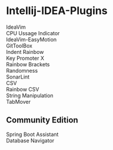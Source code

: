 # Intellij-IDEA-Plugins
IdeaVim  
CPU Ussage Indicator  
IdeaVim-EasyMotion  
GitToolBox  
Indent Rainbow  
Key Promoter X  
Rainbow Brackets  
Randomness  
SonarLint  
CSV  
Rainbow CSV  
String Manipulation  
TabMover
## Community Edition
Spring Boot Assistant  
Database Navigator
